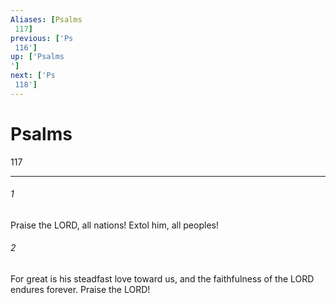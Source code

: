 ```yaml
---
Aliases: [Psalms 117]
previous: ['Ps 116']
up: ['Psalms']
next: ['Ps 118']
---
```

# Psalms 117

***
 

###### 1 
Praise the LORD, all nations!  Extol him, all peoples!   

###### 2 
For great is his steadfast love toward us,  and the faithfulness of the LORD endures forever.  Praise the LORD!
